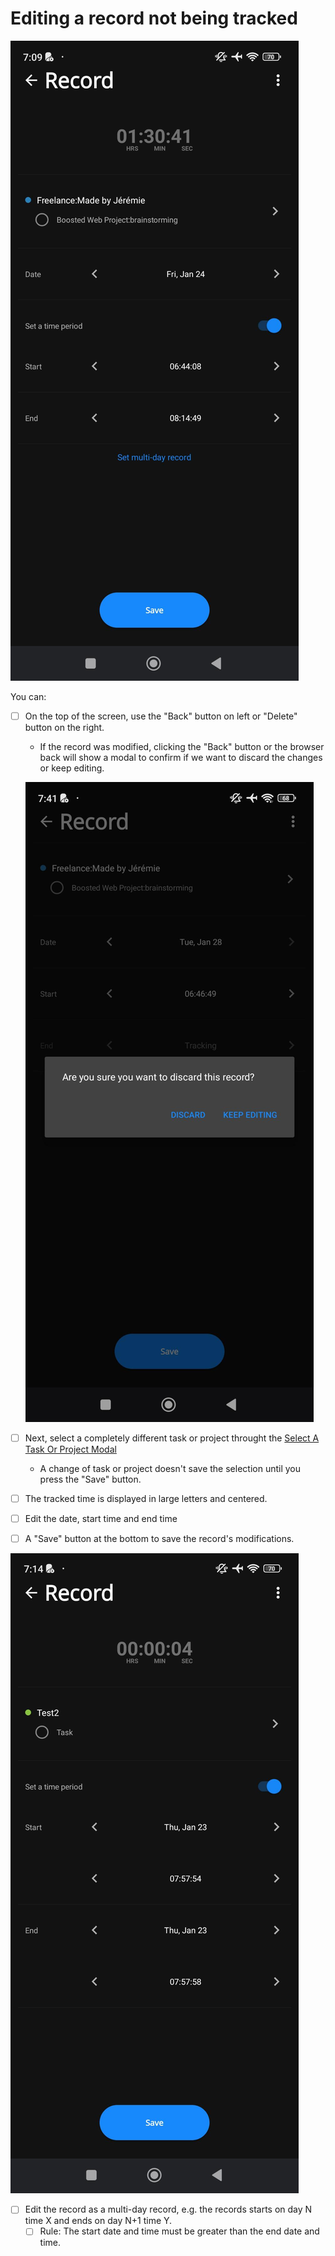 # Editing a record not being tracked

![screenshot](images/record-screen-tracked-same-day.jpeg)

You can:

- [ ] On the top of the screen, use the "Back" button on left or "Delete" button on the right.

  - If the record was modified, clicking the "Back" button or the browser back will show a modal to confirm if we want to discard the changes or keep editing.

  ![screenshot](images/record-screen-changes-not-saved.jpeg)

- [ ] Next, select a completely different task or project throught the [Select A Task Or Project Modal](project-selection-modal.md)
  - A change of task or project doesn't save the selection until you press the "Save" button.
- [ ] The tracked time is displayed in large letters and centered.
- [ ] Edit the date, start time and end time
- [ ] A "Save" button at the bottom to save the record's modifications.

![screenshot](images/record-screen-tracked-differnet-days.jpeg)

- [ ] Edit the record as a multi-day record, e.g. the records starts on day N time X and ends on day N+1 time Y.
  - [ ] Rule: The start date and time must be greater than the end date and time.
